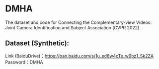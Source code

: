 # DMHA
The dataset and code for Connecting the Complementary-view Videos: Joint Camera Identification and Subject Association (CVPR 2022).


## Dataset (Synthetic):
Link (BaiduDrive)：https://pan.baidu.com/s/1u_ed8w4cTe_w9bz1_Sk2ZA 
Password：DMHA




